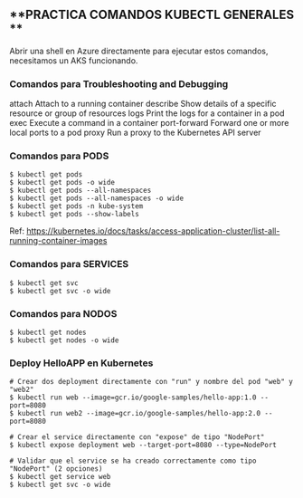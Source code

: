 **PRACTICA COMANDOS KUBECTL GENERALES **
-------------------------------------------------------

Abrir una shell en Azure directamente para ejecutar estos comandos, necesitamos un AKS funcionando.

### Comandos para Troubleshooting and Debugging

  attach         Attach to a running container
  describe       Show details of a specific resource or group of resources
  logs           Print the logs for a container in a pod
  exec           Execute a command in a container
  port-forward   Forward one or more local ports to a pod
  proxy          Run a proxy to the Kubernetes API server


### Comandos para PODS

```
$ kubectl get pods
$ kubectl get pods -o wide
$ kubectl get pods --all-namespaces
$ kubectl get pods --all-namespaces -o wide
$ kubectl get pods -n kube-system
$ kubectl get pods --show-labels
```

Ref: https://kubernetes.io/docs/tasks/access-application-cluster/list-all-running-container-images


### Comandos para SERVICES

```
$ kubectl get svc
$ kubectl get svc -o wide
```


### Comandos para NODOS

```
$ kubectl get nodes
$ kubectl get nodes -o wide
```

### Deploy HelloAPP en Kubernetes

```
# Crear dos deployment directamente con "run" y nombre del pod "web" y "web2"
$ kubectl run web --image=gcr.io/google-samples/hello-app:1.0 --port=8080
$ kubectl run web2 --image=gcr.io/google-samples/hello-app:2.0 --port=8080

# Crear el service directamente con "expose" de tipo "NodePort"
$ kubectl expose deployment web --target-port=8080 --type=NodePort

# Validar que el service se ha creado correctamente como tipo "NodePort" (2 opciones)
$ kubectl get service web
$ kubectl get svc -o wide

```


